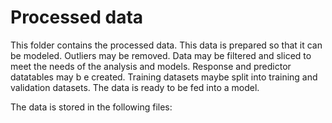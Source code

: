 # Processed data

This folder contains the processed data. This data is prepared so that it can be modeled. Outliers may be removed. Data may be filtered and sliced to meet the needs of the analysis and models. Response and predictor datatables may b e created. Training datasets maybe split into training and validation datasets. The data is ready to be fed into a model.

The data is stored in the following files:
